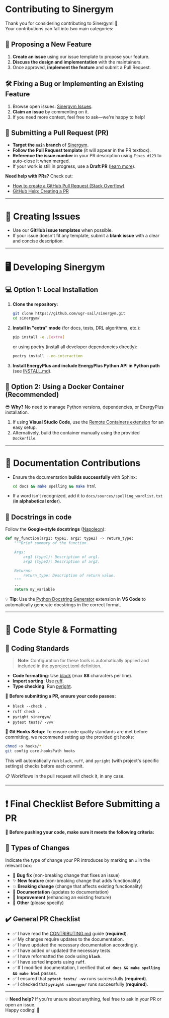 # Contributing to Sinergym

Thank you for considering contributing to Sinergym! 🎉  
Your contributions can fall into two main categories:

## 🚀 Proposing a New Feature
1. **Create an issue** using our issue template to propose your feature.
2. **Discuss the design and implementation** with the maintainers.
3. Once approved, **implement the feature** and submit a Pull Request.

## 🛠️ Fixing a Bug or Implementing an Existing Feature
1. Browse open issues: [Sinergym Issues](https://github.com/ugr-sail/sinergym/issues).
2. **Claim an issue** by commenting on it.
3. If you need more context, feel free to ask—we're happy to help!

## 🔄 Submitting a Pull Request (PR)
- **Target the `main` branch** of [Sinergym](https://github.com/ugr-sail/sinergym).
- **Follow the Pull Request template** (it will appear in the PR textbox).
- **Reference the issue number** in your PR description using `Fixes #123` to auto-close it when merged.
- If your work is still in progress, use a **Draft PR** ([learn more](https://github.blog/2019-02-14-introducing-draft-pull-requests/)).

**Need help with PRs?** Check out:
- [How to create a GitHub Pull Request (Stack Overflow)](http://stackoverflow.com/questions/14680711/how-to-do-a-github-pull-request)
- [GitHub Help: Creating a PR](https://help.github.com/articles/creating-a-pull-request/)

---

# 📌 Creating Issues
- Use our **GitHub issue templates** when possible.
- If your issue doesn't fit any template, submit a **blank issue** with a clear and concise description.

---

# 🖥️ Developing Sinergym

## 💻 **Option 1: Local Installation**
1. **Clone the repository:**
    ```bash
    git clone https://github.com/ugr-sail/sinergym.git
    cd sinergym/
    ```
2. **Install in "extra" mode** (for docs, tests, DRL algorithms, etc.):
    ```bash
    pip install -e .[extra]
    ```
    or using poetry (install all developer dependencies directly):
    ```bash
    poetry install --no-interaction 
    ```

3. **Install EnergyPlus and include EnergyPlus Python API in Python path** (see [INSTALL.md](https://github.com/ugr-sail/sinergym/blob/main/INSTALL.md)).

## 🐳 **Option 2: Using a Docker Container (Recommended)**
😎 **Why?** No need to manage Python versions, dependencies, or EnergyPlus installation.

1. If using **Visual Studio Code**, use the [Remote Containers extension](https://code.visualstudio.com/docs/remote/containers) for an easy setup.
2. Alternatively, build the container manually using the provided `Dockerfile`.

---

# 📖 Documentation Contributions
- Ensure the documentation **builds successfully** with Sphinx:
    ```bash
    cd docs && make spelling && make html
    ```
- If a word isn't recognized, add it to `docs/sources/spelling_wordlist.txt` (**in alphabetical order**).

## 📜 **Docstrings in code**
Follow the **Google-style docstrings** ([Napoleon](https://sphinxcontrib-napoleon.readthedocs.io/en/latest/example_google.html)):

```python
def my_function(arg1: type1, arg2: type2) -> return_type:
    """Brief summary of the function.

    Args:
        arg1 (type1): Description of arg1.
        arg2 (type2): Description of arg2.

    Returns:
        return_type: Description of return value.
    """
    ...
    return my_variable
```

💡 **Tip**: Use the [Python Docstring Generator](https://marketplace.visualstudio.com/items?itemName=njpwerner.autodocstring) extension in **VS Code** to automatically generate docstrings in the correct format.

---

# 🎨 Code Style & Formatting

## 📏 **Coding Standards**
> **Note**: Configuration for these tools is automatically applied and included in the pyproject.toml definition.
- **Code formatting**: Use [black](https://black.readthedocs.io/en/stable/) (max **88** characters per line).
- **Import sorting**: Use [ruff](https://docs.astral.sh/ruff/).
- **Type checking**: Run [pyright](https://github.com/microsoft/pyright).

📝 **Before submitting a PR, ensure your code passes:** 
- `black --check .`
- `ruff check .`
- `pyright sinergym/ `
- `pytest tests/ -vvv`

📎 **Git Hooks Setup**: To ensure code quality standards are met before committing, we recommend setting up the provided git hooks:
```bash
chmod +x hooks/*
git config core.hooksPath hooks
```
This will automatically run `black`, `ruff`, and `pyright` (with project's specific settings) checks before each commit.

📋 Workflows in the pull request will check it, in any case.

---

# ❗ Final Checklist Before Submitting a PR  
📝 **Before pushing your code, make sure it meets the following criteria:**  

## 📌 **Types of Changes**  
Indicate the type of change your PR introduces by marking an `x` in the relevant box:

- 🐛 **Bug fix** (non-breaking change that fixes an issue)  
- ✨ **New feature** (non-breaking change that adds functionality)  
- 💥 **Breaking change** (change that affects existing functionality)  
- 📖 **Documentation** (updates to documentation)  
- 🚀 **Improvement** (enhancing an existing feature)  
- 🔄 **Other** (please specify)  

## ✔️ **General PR Checklist**  
<!--- Check all the following points before submitting your PR. If you're unsure, feel free to ask! -->
- ✅ I have read the [CONTRIBUTING.md](https://github.com/ugr-sail/sinergym/blob/main/CONTRIBUTING.md) guide (**required**).  
- ✅ My changes require updates to the documentation.  
- ✅ I have updated the necessary documentation accordingly.  
- ✅ I have added or updated the necessary tests.  
- ✅ I have reformatted the code using **`black`**.  
- ✅ I have sorted imports using **`ruff`**.  
- ✅ If I modified documentation, I verified that **`cd docs && make spelling && make html`** passes.  
- ✅ I ensured that **`pytest tests/ -vv`** runs successfully (**required**).  
- ✅ I checked that **`pyright sinergym/`** runs successfully (**required**).  

---

💡 **Need help?** If you're unsure about anything, feel free to ask in your PR or open an issue.  
Happy coding! 🚀

